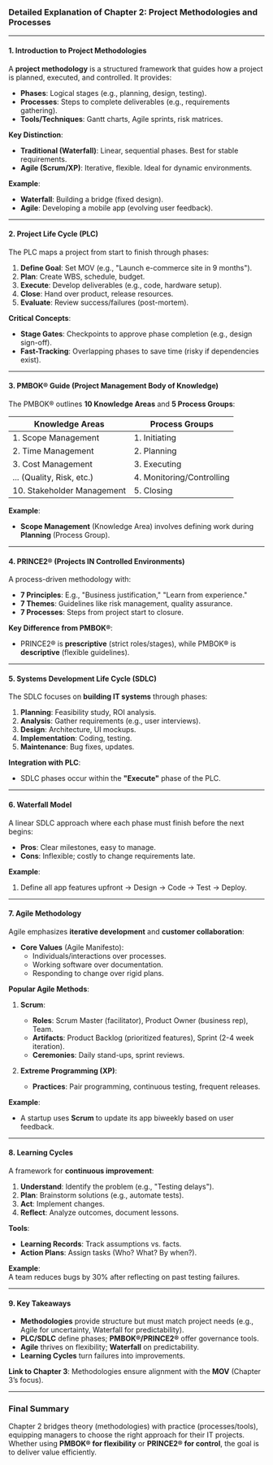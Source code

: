 ### **Detailed Explanation of Chapter 2: Project Methodologies and Processes**  

---

#### **1. Introduction to Project Methodologies**  
A **project methodology** is a structured framework that guides how a project is planned, executed, and controlled. It provides:  
- **Phases**: Logical stages (e.g., planning, design, testing).  
- **Processes**: Steps to complete deliverables (e.g., requirements gathering).  
- **Tools/Techniques**: Gantt charts, Agile sprints, risk matrices.  

**Key Distinction**:  
- **Traditional (Waterfall)**: Linear, sequential phases. Best for stable requirements.  
- **Agile (Scrum/XP)**: Iterative, flexible. Ideal for dynamic environments.  

**Example**:  
- **Waterfall**: Building a bridge (fixed design).  
- **Agile**: Developing a mobile app (evolving user feedback).  

---

#### **2. Project Life Cycle (PLC)**  
The PLC maps a project from start to finish through phases:  
1. **Define Goal**: Set MOV (e.g., "Launch e-commerce site in 9 months").  
2. **Plan**: Create WBS, schedule, budget.  
3. **Execute**: Develop deliverables (e.g., code, hardware setup).  
4. **Close**: Hand over product, release resources.  
5. **Evaluate**: Review success/failures (post-mortem).  

**Critical Concepts**:  
- **Stage Gates**: Checkpoints to approve phase completion (e.g., design sign-off).  
- **Fast-Tracking**: Overlapping phases to save time (risky if dependencies exist).  

---

#### **3. PMBOK® Guide (Project Management Body of Knowledge)**  
The PMBOK® outlines **10 Knowledge Areas** and **5 Process Groups**:  

| **Knowledge Areas**       | **Process Groups**       |  
|---------------------------|--------------------------|  
| 1. Scope Management       | 1. Initiating            |  
| 2. Time Management        | 2. Planning              |  
| 3. Cost Management        | 3. Executing             |  
| ... (Quality, Risk, etc.) | 4. Monitoring/Controlling|  
| 10. Stakeholder Management| 5. Closing               |  

**Example**:  
- **Scope Management** (Knowledge Area) involves defining work during **Planning** (Process Group).  

---

#### **4. PRINCE2® (Projects IN Controlled Environments)**  
A process-driven methodology with:  
- **7 Principles**: E.g., "Business justification," "Learn from experience."  
- **7 Themes**: Guidelines like risk management, quality assurance.  
- **7 Processes**: Steps from project start to closure.  

**Key Difference from PMBOK®**:  
- PRINCE2® is **prescriptive** (strict roles/stages), while PMBOK® is **descriptive** (flexible guidelines).  

---

#### **5. Systems Development Life Cycle (SDLC)**  
The SDLC focuses on **building IT systems** through phases:  
1. **Planning**: Feasibility study, ROI analysis.  
2. **Analysis**: Gather requirements (e.g., user interviews).  
3. **Design**: Architecture, UI mockups.  
4. **Implementation**: Coding, testing.  
5. **Maintenance**: Bug fixes, updates.  

**Integration with PLC**:  
- SDLC phases occur within the **"Execute"** phase of the PLC.  

---

#### **6. Waterfall Model**  
A linear SDLC approach where each phase must finish before the next begins:  
- **Pros**: Clear milestones, easy to manage.  
- **Cons**: Inflexible; costly to change requirements late.  

**Example**:  
1. Define all app features upfront → Design → Code → Test → Deploy.  

---

#### **7. Agile Methodology**  
Agile emphasizes **iterative development** and **customer collaboration**:  
- **Core Values** (Agile Manifesto):  
  - Individuals/interactions over processes.  
  - Working software over documentation.  
  - Responding to change over rigid plans.  

**Popular Agile Methods**:  
1. **Scrum**:  
   - **Roles**: Scrum Master (facilitator), Product Owner (business rep), Team.  
   - **Artifacts**: Product Backlog (prioritized features), Sprint (2-4 week iteration).  
   - **Ceremonies**: Daily stand-ups, sprint reviews.  

2. **Extreme Programming (XP)**:  
   - **Practices**: Pair programming, continuous testing, frequent releases.  

**Example**:  
- A startup uses **Scrum** to update its app biweekly based on user feedback.  

---

#### **8. Learning Cycles**  
A framework for **continuous improvement**:  
1. **Understand**: Identify the problem (e.g., "Testing delays").  
2. **Plan**: Brainstorm solutions (e.g., automate tests).  
3. **Act**: Implement changes.  
4. **Reflect**: Analyze outcomes, document lessons.  

**Tools**:  
- **Learning Records**: Track assumptions vs. facts.  
- **Action Plans**: Assign tasks (Who? What? By when?).  

**Example**:  
A team reduces bugs by 30% after reflecting on past testing failures.  

---

#### **9. Key Takeaways**  
- **Methodologies** provide structure but must match project needs (e.g., Agile for uncertainty, Waterfall for predictability).  
- **PLC/SDLC** define phases; **PMBOK®/PRINCE2®** offer governance tools.  
- **Agile** thrives on flexibility; **Waterfall** on predictability.  
- **Learning Cycles** turn failures into improvements.  

**Link to Chapter 3**: Methodologies ensure alignment with the **MOV** (Chapter 3’s focus).  

---

### **Final Summary**  
Chapter 2 bridges theory (methodologies) with practice (processes/tools), equipping managers to choose the right approach for their IT projects. Whether using **PMBOK® for flexibility** or **PRINCE2® for control**, the goal is to deliver value efficiently.  
